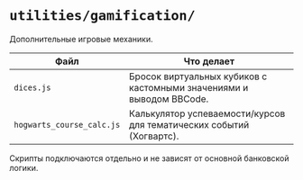 # `utilities/gamification/`

Дополнительные игровые механики.

| Файл | Что делает |
|------|------------|
| `dices.js` | Бросок виртуальных кубиков с кастомными значениями и выводом BBCode. |
| `hogwarts_course_calc.js` | Калькулятор успеваемости/курсов для тематических событий (Хогвартс). |

Скрипты подключаются отдельно и не зависят от основной банковской логики.
